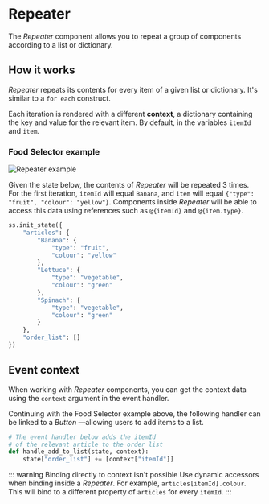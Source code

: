 # Repeater

The _Repeater_ component allows you to repeat a group of components according to a list or dictionary.

## How it works

_Repeater_ repeats its contents for every item of a given list or dictionary. It's similar to a `for each` construct.

Each iteration is rendered with a different **context**, a dictionary containing the key and value for the relevant item. By default, in the variables `itemId` and `item`.

### Food Selector example

![Repeater example](./images/repeater.example.png)

Given the state below, the contents of _Repeater_ will be repeated 3 times. For the first iteration, `itemId` will equal `Banana`, and `item` will equal `{"type": "fruit", "colour": "yellow"}`. Components inside _Repeater_ will be able to access this data using references such as `@{itemId}` and `@{item.type}`.

```py
ss.init_state({
    "articles": {
        "Banana": {
            "type": "fruit",
            "colour": "yellow"
        },
        "Lettuce": {
            "type": "vegetable",
            "colour": "green"
        },
        "Spinach": {
            "type": "vegetable",
            "colour": "green"
        }
    },
    "order_list": []
})
```

## Event context

When working with _Repeater_ components, you can get the context data using the `context` argument in the event handler.

Continuing with the Food Selector example above, the following handler can be linked to a _Button_ —allowing users to add items to a list.

```py
# The event handler below adds the itemId
# of the relevant article to the order list
def handle_add_to_list(state, context):
    state["order_list"] += [context["itemId"]]
```

::: warning Binding directly to context isn't possible
Use dynamic accessors when binding inside a _Repeater_. For example, `articles[itemId].colour`. This will bind to a different property of `articles` for every `itemId`.
:::